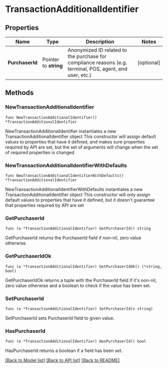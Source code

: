 # TransactionAdditionalIdentifier

## Properties

Name | Type | Description | Notes
------------ | ------------- | ------------- | -------------
**PurchaserId** | Pointer to **string** | Anonymized ID related to the purchase for compliance reasons (e.g. terminal, POS, agent, end user, etc.) | [optional] 

## Methods

### NewTransactionAdditionalIdentifier

`func NewTransactionAdditionalIdentifier() *TransactionAdditionalIdentifier`

NewTransactionAdditionalIdentifier instantiates a new TransactionAdditionalIdentifier object
This constructor will assign default values to properties that have it defined,
and makes sure properties required by API are set, but the set of arguments
will change when the set of required properties is changed

### NewTransactionAdditionalIdentifierWithDefaults

`func NewTransactionAdditionalIdentifierWithDefaults() *TransactionAdditionalIdentifier`

NewTransactionAdditionalIdentifierWithDefaults instantiates a new TransactionAdditionalIdentifier object
This constructor will only assign default values to properties that have it defined,
but it doesn't guarantee that properties required by API are set

### GetPurchaserId

`func (o *TransactionAdditionalIdentifier) GetPurchaserId() string`

GetPurchaserId returns the PurchaserId field if non-nil, zero value otherwise.

### GetPurchaserIdOk

`func (o *TransactionAdditionalIdentifier) GetPurchaserIdOk() (*string, bool)`

GetPurchaserIdOk returns a tuple with the PurchaserId field if it's non-nil, zero value otherwise
and a boolean to check if the value has been set.

### SetPurchaserId

`func (o *TransactionAdditionalIdentifier) SetPurchaserId(v string)`

SetPurchaserId sets PurchaserId field to given value.

### HasPurchaserId

`func (o *TransactionAdditionalIdentifier) HasPurchaserId() bool`

HasPurchaserId returns a boolean if a field has been set.


[[Back to Model list]](../README.md#documentation-for-models) [[Back to API list]](../README.md#documentation-for-api-endpoints) [[Back to README]](../README.md)


